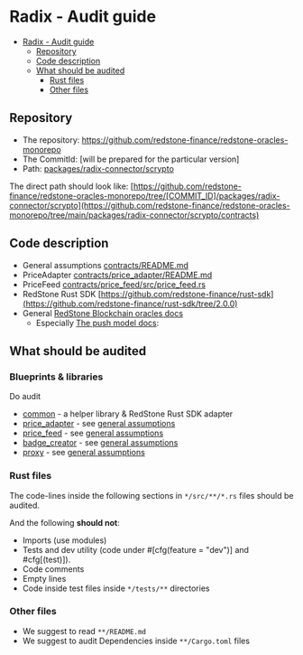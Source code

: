 # Radix - Audit guide

<!-- TOC -->
* [Radix - Audit guide](#radix---audit-guide)
  * [Repository](#repository)
  * [Code description](#code-description)
  * [What should be audited](#what-should-be-audited)
    * [Rust files](#rust-files)
    * [Other files](#other-files)
<!-- TOC -->

## Repository

* The repository: https://github.com/redstone-finance/redstone-oracles-monorepo
* The CommitId: [will be prepared for the particular version]
* Path: [packages/radix-connector/scrypto](.)

The direct path should look like:
[https://github.com/redstone-finance/redstone-oracles-monorepo/tree/[COMMIT_ID]/packages/radix-connector/scrypto](https://github.com/redstone-finance/redstone-oracles-monorepo/tree/main/packages/radix-connector/scrypto/contracts)

## Code description

* General assumptions [contracts/README.md](./contracts/README.md)
* PriceAdapter [contracts/price_adapter/README.md](./contracts/price_adapter/README.md)
* PriceFeed [contracts/price_feed/src/price_feed.rs](./contracts/price_feed/src/price_feed.rs)
* RedStone Rust SDK [https://github.com/redstone-finance/rust-sdk](https://github.com/redstone-finance/rust-sdk/tree/2.0.0)
* General [RedStone Blockchain oracles docs](https://docs.redstone.finance/docs/architecture/#data-formatting--processing)
  * Especially [The push model docs](https://docs.redstone.finance/docs/dapps/redstone-push/):

## What should be audited

### Blueprints & libraries

Do audit

* [common](./common) - a helper library & RedStone Rust SDK adapter
* [price_adapter](./contracts/price_adapter) - see [general assumptions](contracts/README.md#price-adapter)
* [price_feed](./contracts/price_feed) - see [general assumptions](contracts/README.md#price-feed)
* [badge_creator](./contracts/badge_creator) - see [general assumptions](contracts/README.md#badge-creator)
* [proxy](./contracts/proxy) - see [general assumptions](contracts/README.md#proxy)


### Rust files

The code-lines inside the following sections in `*/src/**/*.rs` files should be audited.

And the following **should not**:

* Imports (use modules)
* Tests and dev utility (code under #[cfg(feature = "dev")] and #cfg[(test)]).
* Code comments
* Empty lines
* Code inside test files inside `*/tests/**` directories

### Other files

* We suggest to read `**/README.md`
* We suggest to audit Dependencies inside `**/Cargo.toml` files
